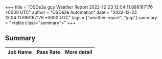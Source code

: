 +++
title = "OSDe2e gcp Weather Report 2022-12-23 12:04:11.888167176 +0000 UTC"
author = "OSDe2e Automation"
date = "2022-12-23 12:04:11.888167176 +0000 UTC"
tags = ["weather-report", "gcp"]
summary = "<table class=\"summary\"></table>"
+++
## Summary

| Job Name | Pass Rate | More detail |
|----------|-----------|-------------|




